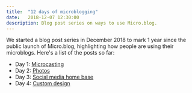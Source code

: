 ```yaml
---
title:  "12 days of microblogging"
date:   2018-12-07 12:30:00
description: Blog post series on ways to use Micro.blog.
---
```


We started a blog post series in December 2018 to mark 1 year since the public launch of Micro.blog, highlighting how people are using their microblogs. Here's a list of the posts so far:

* Day 1: [Microcasting](https://manton.org/2018/12/03/microblog-milestone-first.html)
* Day 2: [Photos](https://manton.org/2018/12/04/days-of-microblogging.html)
* Day 3: [Social media home base](https://manton.org/2018/12/05/174334.html)
* Day 4: [Custom design](https://manton.org/2018/12/06/161911.html)